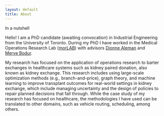 ```yaml
---
layout: default
title: About
---
```


<div class='heading navigation'>
    In a nutshell
    <div class='verbose'>
        <p>
        Hello! I am a PhD candidate (awaiting convocation) in Industrial Engineering from the University of Toronto. During my PhD I have worked in the Medical Operations Research Lab (<a class="current" href="https://morlab.mie.utoronto.ca/" target="_blank">morLAB</a>) with advisors <a class="current" href="https://www.mie.utoronto.ca/faculty_staff/aleman/" target="_blank">Dionne Aleman</a> and <a class="current" href="https://www.mie.utoronto.ca/faculty_staff/bodur/" target="_blank">Merve Bodur</a>.
        </p>
        <p>
        My research has focused on the application of operations research to barter exchanges in healthcare systems such as kidney paired donation, also known as kidney exchange. This research includes using large-scale optimization methods (e.g., branch-and-price), graph theory, and machine learning to improve transplant outcomes for real-world settings in kidney exchange, which include managing uncertainty and the design of policies to repair planned decisions that fall through. While the case study of my research has focused on healthcare, the methodologies I have used can be translated to other domains, such as vehicle routing, scheduling, among others. 
        </p>
    </div>
</div>